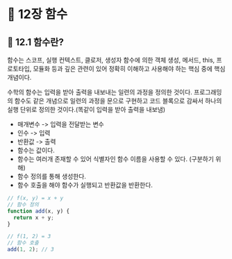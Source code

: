 # 📕 12장 함수

## 📝 12.1 함수란?

함수는 스코프, 실행 컨텍스트, 클로저, 생성자 함수에 의한 객체 생성, 메서드, this, 프로토타입, 모듈화 등과 깊은 관련이 있어 정확히 이해하고 사용해야 하는 핵심 중에 핵심 개념이다.

수학의 함수는 입력을 받아 출력을 내보내는 일련의 과정을 정의한 것이다. 프로그래밍의 함수도 같은 개념으로 일련의 과정을 문으로 구현하고 코드 블록으로 감싸서 하나의 실행 단위로 정의한 것이다.(똑같이 입력을 받아 출력을 내보냄)

- 매개변수 -> 입력을 전달받는 변수
- 인수 -> 입력
- 반환값 -> 출력
- 함수는 값이다.
- 함수는 여러개 존재할 수 있어 식별자인 함수 이름을 사용할 수 있다. (구분하기 위해)
- 함수 정의를 통해 생성한다.
- 함수 호출을 해야 함수가 실행되고 반환값을 반환한다.

```js
// f(x, y) = x + y
// 함수 정의
function add(x, y) {
  return x + y;
}

// f(1, 2) = 3
// 함수 호출
add(1, 2); // 3
```
